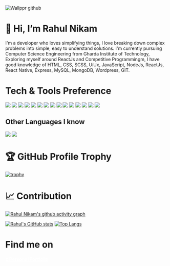 ![Wallppr github](https://user-images.githubusercontent.com/79020081/190893548-d35f5e6d-49bb-4a9b-864a-9ac126dd01aa.png)

# 👋 Hi, I’m Rahul Nikam

I'm a developer who loves simplifying things, I love breaking down complex problems into simple, easy to understand solutions. I'm currently pursuing Computer Science Engineering from Gharda Institute of Technology, Exploring myself around ReactJs and Competitive Programmingm, I have good knowledge of HTML, CSS, SCSS, UiUx, JavaScript, NodeJs, ReactJs, React Native, Express, MySQL, MongoDB, Wordpress, GIT.   

# Tech & Tools Preference

<img src="https://img.shields.io/badge/-JavaScript-eed718?style=flat&logo=javascript&logoColor=ffffff"> <img src="https://img.shields.io/badge/-React-000000?style=flat&logo=react&logoColor=00c8ff">
<img src="https://img.shields.io/badge/-Express.js-787878?style=flat">
<img src="https://img.shields.io/badge/-Node.js-3C873A?style=flat&logo=Node.js&logoColor=white">
<img src="https://img.shields.io/badge/-MySQL-F29111?style=flat&logo=mysql&logoColor=FFFFFF">
<img src = "https://img.shields.io/badge/-HTML5-E34F26?style=flat&logo=html5&logoColor=white"> <img src = "https://img.shields.io/badge/-CSS3-1572B6?style=flat&logo=css3&logoColor=white">
<img src="https://img.shields.io/badge/-Tailwind-blue?style=flat&logo=tailwind&logoColor=white">
<img src="https://img.shields.io/badge/-Bootstrap-563D7C?style=flat&logo=bootstrap&logoColor=white">
<img src="https://img.shields.io/badge/-Sass-cc6699?style=flat&logo=sass&logoColor=ffffff">
<img src="http://img.shields.io/badge/-Git-F1502F?style=flat&logo=git&logoColor=FFFFFF">
<img src="http://img.shields.io/badge/-Github-000000?style=flat&logo=github&logoColor=FFFFFF">
<img src="http://img.shields.io/badge/-VS%20Code-007ACC?style=flat&logo=visual%20studio%20code&logoColor=white">
<img src="http://img.shields.io/badge/-Heroku-430098?style=flat&logo=heroku&logoColor=white">
<img src="http://img.shields.io/badge/-Vercel-black?style=flat&logo=vercel&logoColor=white">

## Other Languages I know
<img src="https://img.shields.io/badge/-C%20&%20C++-659ad2?style=flat&logo=c%2B%2B&logoColor=ffffff"> <img src="https://img.shields.io/badge/-Python-black?style=flat&logo=python&logoColor=white"> 


# 🏆 GitHub Profile Trophy
[![trophy](https://github-profile-trophy.vercel.app/?username=rahulnikam2002&theme=dracula&title=Commits&title=Repositories)](https://github.com/rahulnikam2002)


# 📈 Contribution
[![Rahul Nikam's github activity graph](https://activity-graph.herokuapp.com/graph?username=rahulnikam2002&theme=react-dark)](https://github.com/rahulnikam2002)



[![Rahul's GitHub stats](https://github-readme-stats.vercel.app/api?username=rahulnikam2002)](https://github.com/rahulnikam2002)
[![Top Langs](https://github-readme-stats.vercel.app/api/top-langs/?username=rahulnikam2002&layout=compact&height=50)](https://github.com/anuraghazra/github-readme-statsrahulnikam2002)

# Find me  on
<a href="https://merahulnikam.web.app" style="color: white"><h4 align="left"> ❣️ Personal Portfolio </h4></a>

